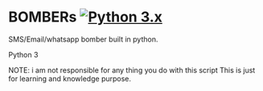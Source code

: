 # BOMBERs  [![Python 3.x](https://img.shields.io/badge/Python-3.x-yellow.svg)](http://www.python.org/download/)
SMS/Email/whatsapp bomber built in python.

Python 3
 
 NOTE: i am not responsible for any thing you do with this script
This is just for learning and knowledge purpose.
